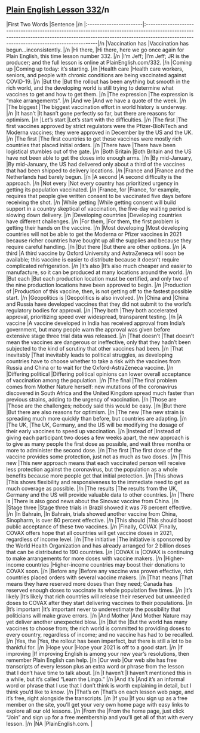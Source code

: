 ## [Plain English Lesson 332](https://PlainEnglish.com/332/)/n
|First Two Words         |Sentence                                                                                                                                                                                                               |/n
|:-----------------------|:----------------------------------------------------------------------------------------------------------------------------------------------------------------------------------------------------------------------|/n
|Vaccination has         |Vaccination has begun…inconsistently.                                                                                                                                                                                  |/n
|Hi there,               |Hi there, here we go once again for Plain English, this time lesson number 332.                                                                                                                                        |/n
|I’m Jeff;               |I’m Jeff; JR is the producer; and the full lesson is online at PlainEnglish.com/332.                                                                                                                                   |/n
|Coming up               |Coming up today: it’s starting.                                                                                                                                                                                        |/n
|Health care             |Health care workers, seniors, and people with chronic conditions are being vaccinated against COVID-19.                                                                                                                |/n
|But the                 |But the rollout has been anything but smooth in the rich world, and the developing world is still trying to determine what vaccines to get and how to get them.                                                        |/n
|The expression          |The expression is “make arrangements”.                                                                                                                                                                                 |/n
|And we                  |And we have a quote of the week.                                                                                                                                                                                       |/n
|The biggest             |The biggest vaccination effort in world history is underway.                                                                                                                                                           |/n
|It hasn’t               |It hasn’t gone perfectly so far, but there are reasons for optimism.                                                                                                                                                   |/n
|Let’s start             |Let’s start with the difficulties.                                                                                                                                                                                     |/n
|The first               |The first vaccines approved by strict regulators were the Pfizer-BioNTech and Moderna vaccines; they were approved in December by the US and the UK.                                                                   |/n
|The first               |The first countries to get these vaccines were mostly rich countries that placed initial orders.                                                                                                                       |/n
|There have              |There have been logistical stumbles out of the gate.                                                                                                                                                                   |/n
|Both Britain            |Both Britain and the US have not been able to get the doses into enough arms.                                                                                                                                          |/n
|By mid-January,         |By mid-January, the US had delivered only about a third of the vaccines that had been shipped to delivery locations.                                                                                                   |/n
|France and              |France and the Netherlands had barely begun.                                                                                                                                                                           |/n
|A second                |A second difficulty is the approach.                                                                                                                                                                                   |/n
|Not every               |Not every country has prioritized urgency in getting its population vaccinated.                                                                                                                                        |/n
|France, for             |France, for example, requires that people give written consent to be vaccinated five days before receiving the shot.                                                                                                   |/n
|While getting           |While getting consent will build support in a country skeptical of vaccination, the five-day waiting period is slowing down delivery.                                                                                  |/n
|Developing countries    |Developing countries have different challenges.                                                                                                                                                                        |/n
|For them,               |For them, the first problem is getting their hands on the vaccine.                                                                                                                                                     |/n
|Most developing         |Most developing countries will not be able to get the Moderna or Pfizer vaccines in 2021 because richer countries have bought up all the supplies and because they require careful handling.                           |/n
|But there               |But there are other options.                                                                                                                                                                                           |/n
|A third                 |A third vaccine by Oxford University and AstraZeneca will soon be available; this vaccine is easier to distribute because it doesn’t require complicated refrigeration.                                                |/n
|It’s also               |It’s also much cheaper and easier to manufacture, so it can be produced at many locations around the world.                                                                                                            |/n
|But each                |But each production location must be certified, and only two of the nine production locations have been approved to begin.                                                                                             |/n
|Production of           |Production of this vaccine, then, is not getting off to the fastest possible start.                                                                                                                                    |/n
|Geopolitics is          |Geopolitics is also involved.                                                                                                                                                                                          |/n
|China and               |China and Russia have developed vaccines that they did not submit to the world’s regulatory bodies for approval.                                                                                                       |/n
|They both               |They both accelerated approval, prioritizing speed over widespread, transparent testing.                                                                                                                               |/n
|A vaccine               |A vaccine developed in India has received approval from India’s government, but many people warn the approval was given before extensive stage three trial data was released.                                          |/n
|That doesn’t            |That doesn’t mean the vaccines are dangerous or ineffective, only that they hadn’t been subjected to the kind of scrutiny that other vaccines had been.                                                                |/n
|That inevitably         |That inevitably leads to political struggles, as developing countries have to choose whether to take a risk with the vaccines from Russia and China or to wait for the Oxford-AstraZeneca vaccine.                     |/n
|Differing political     |Differing political opinions can lower overall acceptance of vaccination among the population.                                                                                                                         |/n
|The final               |The final problem comes from Mother Nature herself: new mutations of the coronavirus discovered in South Africa and the United Kingdom spread much faster than previous strains, adding to the urgency of vaccination. |/n
|Those are               |Those are the challenges; nobody said this would be easy.                                                                                                                                                              |/n
|But there               |But there are also reasons for optimism.                                                                                                                                                                               |/n
|The new                 |The new strain is spreading much more quickly than before, but countries are adapting.                                                                                                                                 |/n
|The UK,                 |The UK, Germany, and the US will be modifying the dosage of their early vaccines to speed up vaccination.                                                                                                              |/n
|Instead of              |Instead of giving each participant two doses a few weeks apart, the new approach is to give as many people the first dose as possible, and wait three months or more to administer the second dose.                    |/n
|The first               |The first dose of the vaccine provides some protection, just not as much as two doses.                                                                                                                                 |/n
|This new                |This new approach means that each vaccinated person will receive less protection against the coronavirus, but the population as a whole benefits because more people get that initial protection.                      |/n
|This shows              |This shows flexibility and responsiveness to the immediate need to get as much coverage as possible.                                                                                                                   |/n
|The results             |The results from the UK, Germany and the US will provide valuable data to other countries.                                                                                                                             |/n
|There is                |There is also good news about the Sinovac vaccine from China.                                                                                                                                                          |/n
|Stage three             |Stage three trials in Brazil showed it was 78 percent effective.                                                                                                                                                       |/n
|In Bahrain,             |In Bahrain, trials showed another vaccine from China, Sinopharm, is over 80 percent effective.                                                                                                                         |/n
|This should             |This should boost public acceptance of these two vaccines.                                                                                                                                                             |/n
|Finally, COVAX          |Finally, COVAX offers hope that all countries will get vaccine doses in 2021, regardless of income level.                                                                                                              |/n
|The initiative          |The initiative is sponsored by the World Health Organization and has already arranged for 2 billion doses that can be distributed to 190 countries.                                                                    |/n
|COVAX is                |COVAX is continuing to make arrangements for more doses with vaccine makers.                                                                                                                                           |/n
|Higher-income countries |Higher-income countries may boost their donations to COVAX soon.                                                                                                                                                       |/n
|Before any              |Before any vaccine was proven effective, rich countries placed orders with several vaccine makers.                                                                                                                     |/n
|That means              |That means they have reserved more doses than they need; Canada has reserved enough doses to vaccinate its whole population five times.                                                                                |/n
|It’s likely             |It’s likely that rich countries will release their reserved but unneeded doses to COVAX after they start delivering vaccines to their populations.                                                                     |/n
|It’s important          |It’s important never to underestimate the possibility that politicians will make grave errors.                                                                                                                         |/n
|And Mother              |And Mother Nature may yet deliver another unexpected blow.                                                                                                                                                             |/n
|But the                 |But the world has many vaccines to choose from; the rich world is committed to providing doses to every country, regardless of income; and no vaccine has had to be recalled.                                          |/n
|Yes, the                |Yes, the rollout has been imperfect, but there is still a lot to be thankful for.                                                                                                                                      |/n
|Hope your               |Hope your 2021 is off to a good start.                                                                                                                                                                                 |/n
|If improving            |If improving English is among your new year’s resolutions, then remember Plain English can help.                                                                                                                       |/n
|Our web                 |Our web site has free transcripts of every lesson plus an extra word or phrase from the lesson that I don’t have time to talk about.                                                                                   |/n
|I haven’t               |I haven’t mentioned this in a while, but it’s called “Learn the Lingo.”                                                                                                                                                |/n
|And it’s                |And it’s an informal word or phrase that I use that I don’t think is worth explaining in detail, but I think you’d like to know.                                                                                       |/n
|That’s on               |That’s on each lesson web page, and it’s free, right alongside the transcripts.                                                                                                                                        |/n
|If you                  |If you sign up as a free member on the site, you’ll get your very own home page with easy links to explore all our old lessons.                                                                                        |/n
|From the                |From the home page, just click “Join” and sign up for a free membership and you’ll get all of that with every lesson.                                                                                                  |/n
|NA                      |PlainEnglish.com.                                                                                                                                                                                                      |
